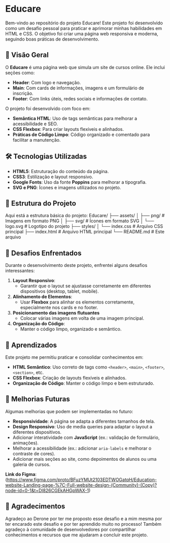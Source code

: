 # Educare
 Bem-vindo ao repositório do projeto Educare! Este projeto foi desenvolvido como um desafio pessoal para praticar e aprimorar minhas habilidades em HTML e CSS. O objetivo foi criar uma página web responsiva e moderna, seguindo boas práticas de desenvolvimento.

 ## 🚀 Visão Geral

O **Educare** é uma página web que simula um site de cursos online. Ele inclui seções como:
- **Header**: Com logo e navegação.
- **Main**: Com cards de informações, imagens e um formulário de inscrição.
- **Footer**: Com links úteis, redes sociais e informações de contato.

O projeto foi desenvolvido com foco em:
- **Semântica HTML**: Uso de tags semânticas para melhorar a acessibilidade e SEO.
- **CSS Flexbox**: Para criar layouts flexíveis e alinhados.
- **Práticas de Código Limpo**: Código organizado e comentado para facilitar a manutenção.

## 🛠️ Tecnologias Utilizadas

- **HTML5**: Estruturação do conteúdo da página.
- **CSS3**: Estilização e layout responsivo.
- **Google Fonts**: Uso da fonte **Poppins** para melhorar a tipografia.
- **SVG e PNG**: Ícones e imagens utilizados no projeto.

## 📂 Estrutura do Projeto

Aqui está a estrutura básica do projeto:
Educare/
├── assets/
│ ├── png/ # Imagens em formato PNG
│ ├── svg/ # Ícones em formato SVG
│ └── logo.svg # Logotipo do projeto
├── styles/
│ └── index.css # Arquivo CSS principal
├── index.html # Arquivo HTML principal
└── README.md # Este arquivo

## 🎯 Desafios Enfrentados

Durante o desenvolvimento deste projeto, enfrentei alguns desafios interessantes:
1. **Layout Responsivo**:
   - Garantir que o layout se ajustasse corretamente em diferentes dispositivos (desktop, tablet, mobile).
2. **Alinhamento de Elementos**:
   - Usar **Flexbox** para alinhar os elementos corretamente, especialmente nos cards e no footer.
3. **Posicionamento das imagens flutuantes**
   - Colocar várias imagens em volta de uma imagem principal.
4. **Organização do Código**:
   - Manter o código limpo, organizado e semântico.

## 📝 Aprendizados

Este projeto me permitiu praticar e consolidar conhecimentos em:
- **HTML Semântico**: Uso correto de tags como `<header>`, `<main>`, `<footer>`, `<section>`, etc.
- **CSS Flexbox**: Criação de layouts flexíveis e alinhados.
- **Organização de Código**: Manter o código limpo e bem estruturado.

## 📌 Melhorias Futuras

Algumas melhorias que podem ser implementadas no futuro:
- **Responsividade**: A página se adapta a diferentes tamanhos de tela.
- **Design Responsivo**: Uso de media queries para adaptar o layout a diferentes dispositivos.
- Adicionar interatividade com **JavaScript** (ex.: validação de formulário, animações).
- Melhorar a acessibilidade (ex.: adicionar `aria-labels` e melhorar o contraste de cores).
- Adicionar mais seções ao site, como depoimentos de alunos ou uma galeria de cursos.

**Link do Figma**:
(https://www.figma.com/proto/BFuzYMUt2103EDTWOGatqH/Education-website-Landing-page-%7C-Full-website-design-(Community)-(Copy)?node-id=0-1&t=Dl826CGEkAHGpWAX-1)


## 🙏 Agradecimentos

Agradeço ao Derone por ter me proposto esse desafio e a mim mesma por ter encarado este desafio e por ter aprendido muito no processo! Também agradeço à comunidade de desenvolvedores por compartilhar conhecimentos e recursos que me ajudaram a concluir este projeto.


